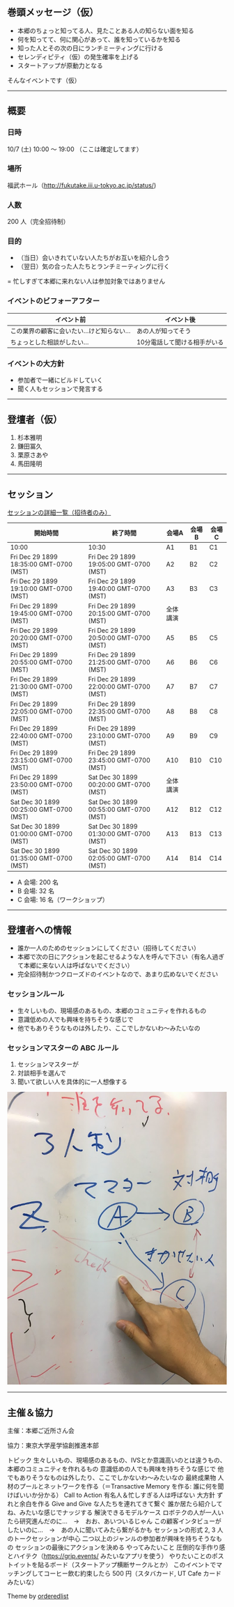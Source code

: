 ## 巻頭メッセージ（仮）

- 本郷のちょっと知ってる人、見たことある人の知らない面を知る
- 何を知ってて、何に関心があって、誰を知っているかを知る
- 知った人とその次の日にランチミーティングに行ける
- セレンディピティ（仮）の発生確率を上げる
- スタートアップが原動力となる

そんなイベントです（仮）

----

## 概要

### 日時

10/7 (土) 10:00 〜 19:00 （ここは確定してます）

### 場所

福武ホール（http://fukutake.iii.u-tokyo.ac.jp/status/)

### 人数

200 人（完全招待制）


### 目的

- （当日）会いきれていない人たちがお互いを紹介し合う
- （翌日）気の合った人たちとランチミーティングに行く

= 忙しすぎて本郷に来れない人は参加対象ではありません


### イベントのビフォーアフター

|  イベント前 | イベント後 |
|  ------ | ------ |
|  この業界の顧客に会いたい…けど知らない… | あの人が知ってそう |
|  ちょっとした相談がしたい… | 10分電話して聞ける相手がいる |


### イベントの大方針

- 参加者で一緒にビルドしていく
- 聞く人もセッションで発言する

----

## 登壇者（仮）

1. 杉本雅明
1. 鎌田冨久
1. 栗原さあや
1. 馬田隆明



----

## セッション

[セッションの詳細一覧（招待者のみ）](https://scrapbox.io/hongoclub2017fall/)

|  開始時間 | 終了時間 | 会場A | 会場B | 会場C |
|  ------ | ------ | ------ | ------ | ------ |
|  10:00 | 10:30 | A1 | B1 | C1 |
|  Fri Dec 29 1899 18:35:00 GMT-0700 (MST) | Fri Dec 29 1899 19:05:00 GMT-0700 (MST) | A2 | B2 | C2 |
|  Fri Dec 29 1899 19:10:00 GMT-0700 (MST) | Fri Dec 29 1899 19:40:00 GMT-0700 (MST) | A3 | B3 | C3 |
|  Fri Dec 29 1899 19:45:00 GMT-0700 (MST) | Fri Dec 29 1899 20:15:00 GMT-0700 (MST) | 全体講演 |  |  |
|  Fri Dec 29 1899 20:20:00 GMT-0700 (MST) | Fri Dec 29 1899 20:50:00 GMT-0700 (MST) | A5 | B5 | C5 |
|  Fri Dec 29 1899 20:55:00 GMT-0700 (MST) | Fri Dec 29 1899 21:25:00 GMT-0700 (MST) | A6 | B6 | C6 |
|  Fri Dec 29 1899 21:30:00 GMT-0700 (MST) | Fri Dec 29 1899 22:00:00 GMT-0700 (MST) | A7 | B7 | C7 |
|  Fri Dec 29 1899 22:05:00 GMT-0700 (MST) | Fri Dec 29 1899 22:35:00 GMT-0700 (MST) | A8 | B8 | C8 |
|  Fri Dec 29 1899 22:40:00 GMT-0700 (MST) | Fri Dec 29 1899 23:10:00 GMT-0700 (MST) | A9 | B9 | C9 |
|  Fri Dec 29 1899 23:15:00 GMT-0700 (MST) | Fri Dec 29 1899 23:45:00 GMT-0700 (MST) | A10 | B10 | C10 |
|  Fri Dec 29 1899 23:50:00 GMT-0700 (MST) | Sat Dec 30 1899 00:20:00 GMT-0700 (MST) | 全体講演 |  |  |
|  Sat Dec 30 1899 00:25:00 GMT-0700 (MST) | Sat Dec 30 1899 00:55:00 GMT-0700 (MST) | A12 | B12 | C12 |
|  Sat Dec 30 1899 01:00:00 GMT-0700 (MST) | Sat Dec 30 1899 01:30:00 GMT-0700 (MST) | A13 | B13 | C13 |
|  Sat Dec 30 1899 01:35:00 GMT-0700 (MST) | Sat Dec 30 1899 02:05:00 GMT-0700 (MST) | A14 | B14 | C14 |

- A 会場: 200 名
- B 会場: 32 名
- C 会場: 16 名（ワークショップ）


----

## 登壇者への情報

- 誰か一人のためのセッションにしてください（招待してください）
- 本郷で次の日にアクションを起こせるような人を呼んで下さい（有名人過ぎて本郷に来ない人は呼ばないでください）
- 完全招待制かつクローズドのイベントなので、あまり広めないでください

### セッションルール

- 生々しいもの、現場感のあるもの、本郷のコミュニティを作れるもの
- 意識低めの人でも興味を持ちそうな感じで
- 他でもありそうなものは外したり、ここでしかないわ〜みたいなの


### セッションマスターの ABC ルール

1. セッションマスターが
1. 対談相手を選んで
1. 聞いて欲しい人を具体的に一人想像する

![ルール](./images/event_rule.JPG "ルール")

----

## 主催＆協力

主催：本郷ご近所さん会

協力：東京大学産学協創推進本部


トピック
生々しいもの、現場感のあるもの、IVSとか意識高いのとは違うもの、本郷のコミュニティを作れるもの
意識低めの人でも興味を持ちそうな感じで
他でもありそうなものは外したり、ここでしかないわ〜みたいなの
最終成果物
人材のプールとネットワークを作る（＝Transactive Memory を作る: 誰に何を聞けばいいか分かる）
Call to Action
有名人＆忙しすぎる人は呼ばない
大方針
ずれと余白を作る
Give and Give な人たちを連れてきて繋ぐ
誰か居たら紹介してね、みたいな感じでナッジする
解決できるモデルケース
ロボテクの人が一人いたら研究進んだのに…　→　おお、あいついるじゃん
この顧客インタビューがしたいのに…　→　あの人に聞いてみたら繋がるかも
セッションの形式
2, 3 人のトークセッションが中心
二つ以上のジャンルの参加者が興味を持ちそうなもの
セッションの最後にアクションを決める
やってみたいこと
圧倒的な手作り感とハイテク（https://grip.events/ みたいなアプリを使う）
やりたいことのポストイットを貼るボード（スタートアップ横断サークルとか）
このイベントでマッチングしてコーヒー飲む約束したら 500 円（スタバカード, UT Cafe カードみたいな）

Theme by [orderedlist](https://github.com/orderedlist)